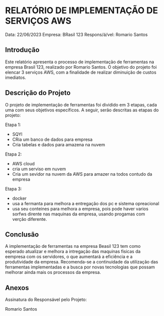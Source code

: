 # RELATÓRIO DE IMPLEMENTAÇÃO DE SERVIÇOS AWS

Data: 22/06/2023
Empresa: BRasil 123
Respons/á/vel: Romario Santos

## Introdução
Este relatório apresenta o processo de implementação de ferramentas na empresa Brasil 123, realizado por Romario Santos. O objetivo do projeto foi elencar 3 serviços AWS, com a finalidade de realizar diminuição de custos imediatos.

## Descrição do Projeto
O projeto de implementação de ferramentas foi dividido em 3 etapas, cada uma com seus objetivos específicos. A seguir, serão descritas as etapas do projeto:

Etapa 1: 
- SQYl
- CRia um banco de dados para empresa
- Cria tabelas e dados para amazena na nuvem

Etapa 2: 
- AWS cloud
-  cria um serviso em nuvem
- Cria um sevidor na nuvem da AWS para amazer na todos contudo da empresa

Etapa 3: 
- docker
- usa a fermanta para melhora a entregação dos pc e sistema opreacional
- usa seu conteines para melhora a empresa, pois pode haver varios sorfws dirente nas maquinas da empresa, usando progamas com verção diferente.


## Conclusão
A implementação de ferramentas na empresa Beasil 123 tem como esperado atualizar e melhora a intregação das maquinas fisicas da eempresa com os servidores, o que aumentará a eficiência e a produtividade da empresa. Recomenda-se a continuidade da utilização das ferramentas implementadas e a busca por novas tecnologias que possam melhorar ainda mais os processos da empresa.

## Anexos

Assinatura do Responsável pelo Projeto:

Romario Santos